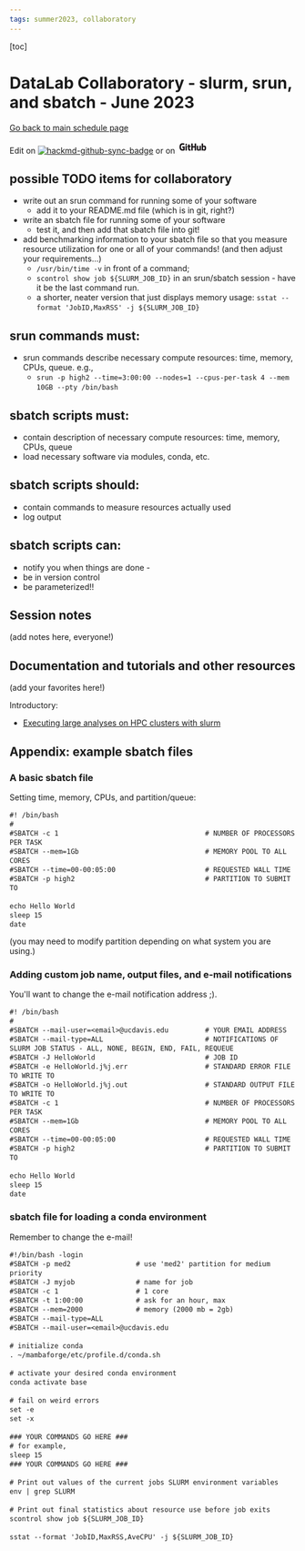 ```yaml
---
tags: summer2023, collaboratory
---
```


[toc]

# DataLab Collaboratory - slurm, srun, and sbatch - June 2023

[Go back to main schedule page](https://hackmd.io/KhkZGZhyRt6pu4lbEHi6ow?view)

Edit on [![hackmd-github-sync-badge](https://hackmd.io/9XoHaRy3RFyoEpSIaGqyBw/badge)](https://hackmd.io/9XoHaRy3RFyoEpSIaGqyBw) or on [![github](https://raw.githubusercontent.com/ngs-docs/2023-june-datalab-collaboratory/main/images/GitHub_Logo.png)](https://github.com/ngs-docs/2023-june-datalab-collaboratory/blob/main/resources/slurm-srun-sbatch-clusters.md)

## possible TODO items for collaboratory

* write out an srun command for running some of your software
    * add it to your README.md file (which is in git, right?)
* write an sbatch file for running some of your software
    * test it, and then add that sbatch file into git!
* add benchmarking information to your sbatch file so that you measure resource utilization for one or all of your commands! (and then adjust your requirements...)
    * `/usr/bin/time -v` in front of a command;
    * `scontrol show job ${SLURM_JOB_ID}` in an srun/sbatch session - have it be the last command run.
    * a shorter, neater version that just displays memory usage: `sstat --format 'JobID,MaxRSS' -j ${SLURM_JOB_ID}`

## srun commands must:
* srun commands describe necessary compute resources: time, memory, CPUs, queue. e.g.,
    * ```srun -p high2 --time=3:00:00 --nodes=1 --cpus-per-task 4 --mem 10GB --pty /bin/bash```

## sbatch scripts must:
* contain description of necessary compute resources: time, memory, CPUs, queue
* load necessary software via modules, conda, etc.

## sbatch scripts should:
* contain commands to measure resources actually used
* log output

## sbatch scripts can:

* notify you when things are done - 
* be in version control
* be parameterized!!

## Session notes

(add notes here, everyone!)

## Documentation and tutorials and other resources

(add your favorites here!)

Introductory:
* [Executing large analyses on HPC clusters with slurm](https://ngs-docs.github.io/2021-august-remote-computing/executing-large-analyses-on-hpc-clusters-with-slurm.htm)

## Appendix: example sbatch files

### A basic sbatch file

Setting time, memory, CPUs, and partition/queue:
```
#! /bin/bash
#
#SBATCH -c 1                                    # NUMBER OF PROCESSORS PER TASK
#SBATCH --mem=1Gb                               # MEMORY POOL TO ALL CORES
#SBATCH --time=00-00:05:00                      # REQUESTED WALL TIME
#SBATCH -p high2                                # PARTITION TO SUBMIT TO

echo Hello World
sleep 15
date
```
(you may need to modify partition depending on what system you are using.)

### Adding custom job name, output files, and e-mail notifications

You'll want to change the e-mail notification address ;).

```
#! /bin/bash
#
#SBATCH --mail-user=<email>@ucdavis.edu         # YOUR EMAIL ADDRESS
#SBATCH --mail-type=ALL                         # NOTIFICATIONS OF SLURM JOB STATUS - ALL, NONE, BEGIN, END, FAIL, REQUEUE
#SBATCH -J HelloWorld                           # JOB ID
#SBATCH -e HelloWorld.j%j.err                   # STANDARD ERROR FILE TO WRITE TO
#SBATCH -o HelloWorld.j%j.out                   # STANDARD OUTPUT FILE TO WRITE TO
#SBATCH -c 1                                    # NUMBER OF PROCESSORS PER TASK
#SBATCH --mem=1Gb                               # MEMORY POOL TO ALL CORES
#SBATCH --time=00-00:05:00                      # REQUESTED WALL TIME
#SBATCH -p high2                                # PARTITION TO SUBMIT TO

echo Hello World
sleep 15
date
```

### sbatch file for loading a conda environment

Remember to change the e-mail!
```
#!/bin/bash -login
#SBATCH -p med2                # use 'med2' partition for medium priority
#SBATCH -J myjob               # name for job
#SBATCH -c 1                   # 1 core
#SBATCH -t 1:00:00             # ask for an hour, max
#SBATCH --mem=2000             # memory (2000 mb = 2gb)
#SBATCH --mail-type=ALL
#SBATCH --mail-user=<email>@ucdavis.edu

# initialize conda
. ~/mambaforge/etc/profile.d/conda.sh

# activate your desired conda environment
conda activate base

# fail on weird errors
set -e
set -x

### YOUR COMMANDS GO HERE ###
# for example,
sleep 15
### YOUR COMMANDS GO HERE ###

# Print out values of the current jobs SLURM environment variables
env | grep SLURM

# Print out final statistics about resource use before job exits
scontrol show job ${SLURM_JOB_ID}

sstat --format 'JobID,MaxRSS,AveCPU' -j ${SLURM_JOB_ID}
```

